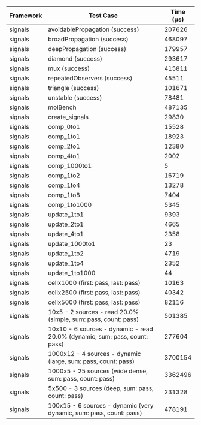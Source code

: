 | Framework | Test Case | Time (μs) |
| --- | --- | --- |
| signals | avoidablePropagation (success) | 207626 |
| signals | broadPropagation (success) | 468097 |
| signals | deepPropagation (success) | 179957 |
| signals | diamond (success) | 293617 |
| signals | mux (success) | 415811 |
| signals | repeatedObservers (success) | 45511 |
| signals | triangle (success) | 101671 |
| signals | unstable (success) | 78481 |
| signals | molBench | 487135 |
| signals | create_signals | 29830 |
| signals | comp_0to1 | 15528 |
| signals | comp_1to1 | 18923 |
| signals | comp_2to1 | 12380 |
| signals | comp_4to1 | 2002 |
| signals | comp_1000to1 | 5 |
| signals | comp_1to2 | 16719 |
| signals | comp_1to4 | 13278 |
| signals | comp_1to8 | 7404 |
| signals | comp_1to1000 | 5345 |
| signals | update_1to1 | 9393 |
| signals | update_2to1 | 4665 |
| signals | update_4to1 | 2358 |
| signals | update_1000to1 | 23 |
| signals | update_1to2 | 4719 |
| signals | update_1to4 | 2352 |
| signals | update_1to1000 | 44 |
| signals | cellx1000 (first: pass, last: pass) | 10163 |
| signals | cellx2500 (first: pass, last: pass) | 40342 |
| signals | cellx5000 (first: pass, last: pass) | 82116 |
| signals | 10x5 - 2 sources - read 20.0% (simple, sum: pass, count: pass) | 501385 |
| signals | 10x10 - 6 sources - dynamic - read 20.0% (dynamic, sum: pass, count: pass) | 277604 |
| signals | 1000x12 - 4 sources - dynamic (large, sum: pass, count: pass) | 3700154 |
| signals | 1000x5 - 25 sources (wide dense, sum: pass, count: pass) | 3362496 |
| signals | 5x500 - 3 sources (deep, sum: pass, count: pass) | 231328 |
| signals | 100x15 - 6 sources - dynamic (very dynamic, sum: pass, count: pass) | 478191 |
